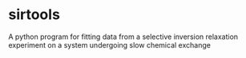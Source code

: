 # sirtools
A python program for fitting data from a selective inversion relaxation experiment on a system undergoing slow chemical exchange
